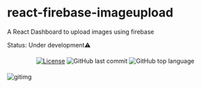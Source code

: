 # react-firebase-imageupload
A React Dashboard to upload images using firebase

Status: Under development⚠️

<div align="center" style="margin: 20px; text-align: center">

  [![License](http://img.shields.io/:license-mit-blue.svg?style=flat-square)](https://github.com/BinaryLeo/react-firebase-imageupload/blob/main/LICENSE)
  ![GitHub last commit](https://img.shields.io/github/last-commit/BinaryLeo/react-firebase-imageupload?style=flat-square)
  ![GitHub top language](https://img.shields.io/github/languages/top/BinaryLeo/react-firebase-imageupload?style=flat-square)

</div>


![gitimg](https://user-images.githubusercontent.com/72607039/163661406-92e15cb3-8524-4a1a-b837-c335f0a65ef1.gif)
